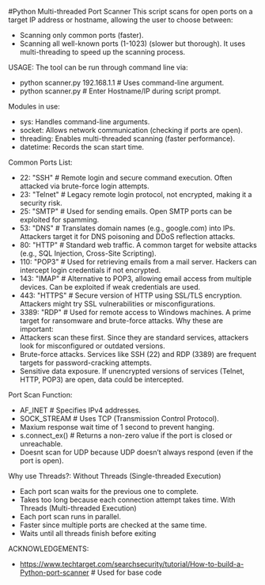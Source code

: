 #Python Multi-threaded Port Scanner
This script scans for open ports on a target IP address or hostname, allowing the user to choose between:
- Scanning only common ports (faster).
- Scanning all well-known ports (1-1023) (slower but thorough).
It uses multi-threading to speed up the scanning process.

USAGE:
The tool can be run through command line via: 
- python scanner.py 192.168.1.1  # Uses command-line argument.
- python scanner.py # Enter Hostname/IP during script prompt.

Modules in use:
- sys: Handles command-line arguments.
- socket: Allows network communication (checking if ports are open).
- threading: Enables multi-threaded scanning (faster performance).
- datetime: Records the scan start time.

Common Ports List:
- 22: "SSH" # Remote login and secure command execution. Often attacked via brute-force login attempts.
- 23: "Telnet" # Legacy remote login protocol, not encrypted, making it a security risk.
- 25: "SMTP" # Used for sending emails. Open SMTP ports can be exploited for spamming.
- 53: "DNS" # Translates domain names (e.g., google.com) into IPs. Attackers target it for DNS poisoning and DDoS reflection attacks.
- 80: "HTTP" # Standard web traffic. A common target for website attacks (e.g., SQL Injection, Cross-Site Scripting).
- 110: "POP3" # Used for retrieving emails from a mail server. Hackers can intercept login credentials if not encrypted.
- 143: "IMAP" # Alternative to POP3, allowing email access from multiple devices. Can be exploited if weak credentials are used.
- 443: "HTTPS" # Secure version of HTTP using SSL/TLS encryption. Attackers might try SSL vulnerabilities or misconfigurations.
- 3389: "RDP" # Used for remote access to Windows machines. A prime target for ransomware and brute-force attacks.
Why these are important:
- Attackers scan these first. Since they are standard services, attackers look for misconfigured or outdated versions.
- Brute-force attacks. Services like SSH (22) and RDP (3389) are frequent targets for password-cracking attempts.
- Sensitive data exposure. If unencrypted versions of services (Telnet, HTTP, POP3) are open, data could be intercepted.

Port Scan Function:
- AF_INET # Specifies IPv4 addresses.
- SOCK_STREAM # Uses TCP (Transmission Control Protocol).
- Maxium response wait time of 1 second to prevent hanging.
- s.connect_ex() # Returns a non-zero value if the port is closed or unreachable.
- Doesnt scan for UDP because UDP doesn’t always respond (even if the port is open).

Why use Threads?:
Without Threads (Single-threaded Execution)
- Each port scan waits for the previous one to complete.
- Takes too long because each connection attempt takes time.
With Threads (Multi-threaded Execution)
- Each port scan runs in parallel.
- Faster since multiple ports are checked at the same time.
- Waits until all threads finish before exiting

ACKNOWLEDGEMENTS:
- https://www.techtarget.com/searchsecurity/tutorial/How-to-build-a-Python-port-scanner # Used for base code

